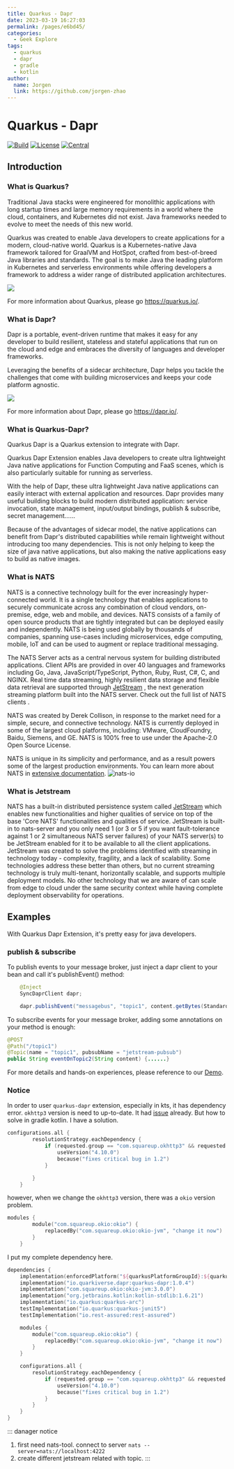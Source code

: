 ```yaml
---
title: Quarkus - Dapr
date: 2023-03-19 16:27:03
permalink: /pages/e6bd45/
categories:
  - Geek Explore
tags:
  - quarkus
  - dapr
  - gradle
  - kotlin
author: 
  name: Jorgen
  link: https://github.com/jorgen-zhao
---
```

# Quarkus - Dapr
[![Build](https://github.com/quarkiverse/quarkus-dapr/workflows/Build/badge.svg?branch=main)](https://github.com/quarkiverse/quarkus-dapr/actions?query=workflow%3ABuild)
[![License](https://img.shields.io/github/license/quarkiverse/quarkus-dapr)](http://www.apache.org/licenses/LICENSE-2.0)
[![Central](https://img.shields.io/maven-central/v/io.quarkiverse.dapr/quarkus-dapr-parent?color=green)](https://search.maven.org/search?q=g:io.quarkiverse.dapr%20AND%20a:quarkus-dapr-parent)
<!-- ALL-CONTRIBUTORS-BADGE:START - Do not remove or modify this section -->
<!-- ALL-CONTRIBUTORS-BADGE:END -->

## Introduction

### What is Quarkus?

Traditional Java stacks were engineered for monolithic applications with long startup times and large memory
requirements in a world where the cloud, containers, and Kubernetes did not exist. Java frameworks needed to evolve
to meet the needs of this new world.

<!-- more -->

Quarkus was created to enable Java developers to create applications for a modern, cloud-native world. Quarkus is
a Kubernetes-native Java framework tailored for GraalVM and HotSpot, crafted from best-of-breed Java libraries and
standards. The goal is to make Java the leading platform in Kubernetes and serverless environments while offering
developers a framework to address a wider range of distributed application architectures.

![](https://quarkus.io/assets/images/quarkus_metrics_graphic_bootmem_wide.png)

For more information about Quarkus, please go https://quarkus.io/.

### What is Dapr?

Dapr is a portable, event-driven runtime that makes it easy for any developer to build resilient, stateless and
stateful applications that run on the cloud and edge and embraces the diversity of languages and developer frameworks.

Leveraging the benefits of a sidecar architecture, Dapr helps you tackle the challenges that come with building
microservices and keeps your code platform agnostic.

![](https://dapr.io/images/building-blocks.png)

For more information about Dapr, please go https://dapr.io/.

### What is Quarkus-Dapr?

Quarkus Dapr is a Quarkus extension to integrate with Dapr.

Quarkus Dapr Extension enables Java developers to create ultra lightweight Java native applications for Function
Computing and FaaS scenes, which is also particularly suitable for running as serverless.

With the help of Dapr, these ultra lightweight Java native applications can easily interact with external application
and resources. Dapr provides many useful building blocks to build modern distributed application: service invocation,
state management, input/output bindings, publish & subscribe, secret management......

Because of the advantages of sidecar model, the native applications can benefit from Dapr's distributed capabilities
while remain lightweight without introducing too many dependencies. This is not only helping to keep the size of java
native applications, but also making the native applications easy to build as native images.

### What is NATS
NATS is a connective technology built for the ever increasingly hyper-connected world. It is a single technology that enables applications to securely communicate across any combination of cloud vendors, on-premise, edge, web and mobile, and devices. NATS consists of a family of open source products that are tightly integrated but can be deployed easily and independently. NATS is being used globally by thousands of companies, spanning use-cases including microservices, edge computing, mobile, IoT and can be used to augment or replace traditional messaging.

The NATS Server acts as a central nervous system for building distributed applications. Client APIs are provided in over 40 languages and frameworks including Go, Java, JavaScript/TypeScript, Python, Ruby, Rust, C#, C, and NGINX. Real time data streaming, highly resilient data storage and flexible data retrieval are supported through [JetStream](https://docs.nats.io/jetstream/?_gl=1*1h8mj82*_ga*MTIwNzEyODU2Mi4xNjc4NzUwODg5*_ga_6242VH03CH*MTY3OTIxMTE3OS45LjEuMTY3OTIxMTIwMS4wLjAuMA..) , the next generation streaming platform built into the NATS server. Check out the full list of NATS clients .

NATS was created by Derek Collison, in response to the market need for a simple, secure, and connective technology. NATS is currently deployed in some of the largest cloud platforms, including: VMware, CloudFoundry, Baidu, Siemens, and GE. NATS is 100% free to use under the Apache-2.0 Open Source License.

NATS is unique in its simplicity and performance, and as a result powers some of the largest production environments. You can learn more about NATS in [extensive documentation](https://docs.nats.io/?_gl=1*oh5sid*_ga*MTIwNzEyODU2Mi4xNjc4NzUwODg5*_ga_6242VH03CH*MTY3OTIxMTE3OS45LjEuMTY3OTIxMTIwMS4wLjAuMA..).
![nats-io](https://nats.io/img/logos/nats-horizontal-color.png)

### What is Jetstream
NATS has a built-in distributed persistence system called [JetStream](https://docs.nats.io/using-nats/developer/develop_jetstream) which enables new functionalities and higher qualities of service on top of the base 'Core NATS' functionalities and qualities of service.
JetStream is built-in to nats-server and you only need 1 (or 3 or 5 if you want fault-tolerance against 1 or 2 simultaneous NATS server failures) of your NATS server(s) to be JetStream enabled for it to be available to all the client applications.
JetStream was created to solve the problems identified with streaming in technology today - complexity, fragility, and a lack of scalability. Some technologies address these better than others, but no current streaming technology is truly multi-tenant, horizontally scalable, and supports multiple deployment models. No other technology that we are aware of can scale from edge to cloud under the same security context while having complete deployment observability for operations.

## Examples

With Quarkus Dapr Extension, it's pretty easy for java developers.

### publish & subscribe

To publish events to your message broker, just inject a dapr client to your bean and call it's publishEvent() method:

```java
    @Inject
    SyncDaprClient dapr;

    dapr.publishEvent("messagebus", "topic1", content.getBytes(StandardCharsets.UTF_8), new HashMap<>());
```

To subscribe events for your message broker, adding some annotations on your method is enough:

```java
@POST
@Path("/topic1")
@Topic(name = "topic1", pubsubName = "jetstream-pubsub")
public String eventOnTopic2(String content) {......}
```

For more details and hands-on experiences, please reference to our [Demo](./demo/README.md).

### Notice
In order to user `quarkus-dapr` extension, especially in kts, it has dependency error. `okhttp3` version is need to up-to-date.
It had [issue](https://github.com/dapr/java-sdk/issues/515) already. But how to solve in gradle kotlin. I have a solution.  
```kotlin
configurations.all {
        resolutionStrategy.eachDependency {
            if (requested.group == "com.squareup.okhttp3" && requested.name == "okhttp" && requested.version == "3.14.9") {
                useVersion("4.10.0")
                because("fixes critical bug in 1.2")
            }

        }
    }
```

however, when we change the `okhttp3` version, there was a `okio` version problem.
```kotlin
modules {
        module("com.squareup.okio:okio") {
            replacedBy("com.squareup.okio:okio-jvm", "change it now")
        }
    }
```

I put my complete dependency here.
```kotlin
dependencies {
    implementation(enforcedPlatform("${quarkusPlatformGroupId}:${quarkusPlatformArtifactId}:${quarkusPlatformVersion}"))
    implementation("io.quarkiverse.dapr:quarkus-dapr:1.0.4")
    implementation("com.squareup.okio:okio-jvm:3.0.0")
    implementation("org.jetbrains.kotlin:kotlin-stdlib:1.6.21")
    implementation("io.quarkus:quarkus-arc")
    testImplementation("io.quarkus:quarkus-junit5")
    testImplementation("io.rest-assured:rest-assured")

    modules {
        module("com.squareup.okio:okio") {
            replacedBy("com.squareup.okio:okio-jvm", "change it now")
        }
    }

    configurations.all {
        resolutionStrategy.eachDependency {
            if (requested.group == "com.squareup.okhttp3" && requested.name == "okhttp" && requested.version == "3.14.9") {
                useVersion("4.10.0")
                because("fixes critical bug in 1.2")
            }
        }
    }
}
```
::: danager notice
1. first need nats-tool. connect to server ```nats --server=nats://localhost:4222```
2. create different jetstream related with topic.
:::